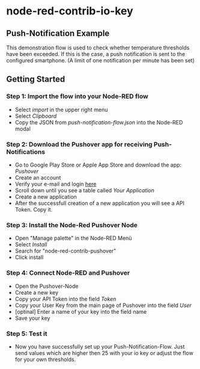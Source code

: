 # node-red-contrib-io-key

## Push-Notification Example

This demonstration flow is used to check whether temperature thresholds have been exceeded. 
If this is the case, a push notification is sent to the configured smartphone. 
(A limit of one notification per minute has been set)


## Getting Started

### Step 1: Import the flow into your Node-RED flow

- Select _import_ in the upper right menu
- Select _Clipboard_
- Copy the JSON from _push-notification-flow.json_ into the Node-RED modal

### Step 2: Download the Pushover app for receiving Push-Notifications

- Go to Google Play Store or Apple App Store and download the app: _Pushover_
- Create an account
- Verify your e-mail and login [here](https://pushover.net/)
- Scroll down until you see a table called _Your Application_
- Create a new application
- After the successfull creation of a new application you will see a API Token. Copy it.

### Step 3: Install the Node-Red Pushover Node

- Open "Manage palette" in the Node-RED Menü
- Select _Install_
- Search for "node-red-contrib-pushover"
- Click install

### Step 4: Connect Node-RED and Pushover

- Open the Pushover-Node
- Create a new key
- Copy your API Token into the field _Token_
- Copy your User Key from the main page of Pushover into the field _User_
- [optinal] Enter a name of your key into the field name
- Save your key

### Step 5: Test it

- Now you have successfully set up your Push-Notification-Flow. Just send values which are higher then 25 with your io key or adjust the flow for your own thresholds.
